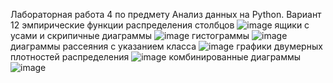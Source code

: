 Лабораторная работа 4 по предмету Анализ данных на Python. Вариант 12
эмпирические функции распределения столбцов
![image](https://github.com/user-attachments/assets/3f1f8d50-07d3-4ec1-b08d-83bc9a0de5d8)
ящики с усами и скрипичные диаграммы
![image](https://github.com/user-attachments/assets/ac96f71a-2333-4a34-814e-d80d3df06ef1)
гистограммы
![image](https://github.com/user-attachments/assets/1f4c0374-a004-4f99-bb5f-307825d3b510)
диаграммы рассеяния с указанием класса
![image](https://github.com/user-attachments/assets/b2e8afd2-a92f-41c1-a362-03a60358b995)
графики двумерных плотностей распределения
![image](https://github.com/user-attachments/assets/004c31ba-883f-47d7-8f06-1bce666a63e7)
комбинированные диаграммы
![image](https://github.com/user-attachments/assets/9d406a97-6978-499a-9eac-38aa54aceb2b)
